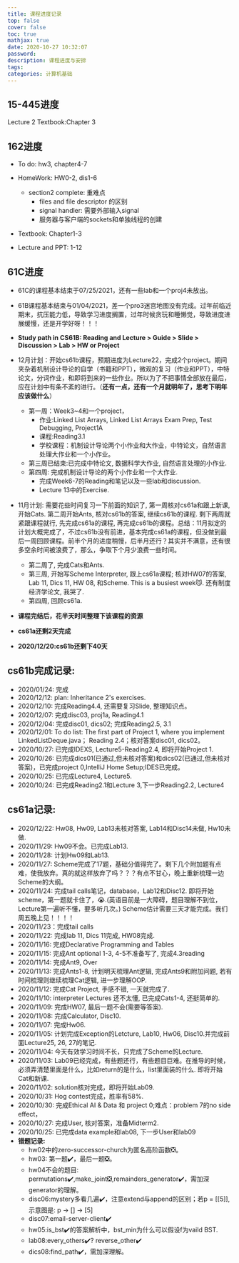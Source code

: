 ```yaml
---
title: 课程进度记录
top: false
cover: false
toc: true
mathjax: true
date: 2020-10-27 10:32:07
password: 
description: 课程进度与安排
tags:
categories: 计算机基础
---
```


## **15-445进度**

Lecture 2
Textbook:Chapter 3

## **162进度**

- To do: hw3, chapter4-7

- HomeWork: HW0-2, dis1-6
  - section2 complete: 重难点
    - files and file descriptor 的区别
    - signal handler: 需要外部输入signal
    - 服务器与客户端的sockets和单独线程的创建

- Textbook: Chapter1-3
- Lecture and PPT: 1-12
<!-- more -->

## **61C进度**

- 61C的课程基本结束于07/25/2021，还有一些lab和一个proj4未放出。

- 61B课程基本结束与01/04/2021，差一个pro3迷宫地图没有完成。过年前临近期末，抗压能力低，导致学习进度搁置，过年时候贪玩和睡懒觉，导致进度进展缓慢，还是开学好呀！！！

- **Study path in CS61B: Reading and Lecture > Guide > Slide > Discussion > Lab > HW or Project**
- 12月计划：开始cs61b课程，预期进度为Lecture22，完成2个project。期间夹杂着机制设计导论的自学（书籍和PPT），微观的复习（作业和PPT），中特论文，分词作业，和即将到来的一些作业。所以为了不把事情全部放在最后，应在计划中有条不紊的进行。（**还有一点，还有一个月就明年了，思考下明年应该做什么**）
  - 第一周：Week3~4和一个project，
    - 作业:Linked List Arrays, Linked List Arrays Exam Prep, Test Debugging, Project1A
    - 课程:Reading3.1
    - 学校课程：机制设计导论两个小作业和大作业，中特论文，自然语言处理大作业和一个小作业。
  - 第三周已结束:已完成中特论文, 数据科学大作业, 自然语言处理的小作业.
  - 第四周: 完成机制设计导论的两个小作业和一个大作业.
    - 完成Week6-7的Reading和笔记以及一些lab和discussion.
    - Lecture 13中的Exercise.

- 11月计划: 需要花些时间复习一下前面的知识了, 第一周核对cs61a和跟上新课, 开始Cats. 第二周开始Ants, 核对cs61b的答案, 继续cs61b的课程. 剩下两周就紧跟课程就行, 先完成cs61a的课程, 再完成cs61b的课程。总结：11月拟定的计划大概完成了，不过cs61b没有前进，基本完成cs61a的课程，但没做到最后一周回顾课程。前半个月的进度稍慢，后半月还行？其实并不满意，还有很多空余时间被浪费了，那么，争取下个月少浪费一些时间。
  - 第二周了, 完成Cats和Ants.
  - 第三周, 开始写Scheme Interpreter, 跟上cs61a课程; 核对HW07的答案, Lab 11, Dics 11, HW 08, 和Scheme. This is a busiest week😼️. 还有制度经济学论文, 我哭了.
  - 第四周, 回顾cs61a.
- **课程完结后，花半天时间整理下该课程的资源**
- **cs61a还剩2天完成**
- **2020/12/20:cs61b还剩下40天**

## **cs61b完成记录:**

- 2020/01/24: 完成
- 2020/12/12: plan: Inheritance 2's exercises.
- 2020/12/10: 完成Reading4.4, 还需要复习Slide, 整理知识点。
- 2020/12/07: 完成disc03, proj1a, Reading4.1
- 2020/12/04: 完成disc01, dics02; 完成Reading2.5, 3.1
- 2020/12/01: To do list: The first part of Project 1, where you implement LinkedListDeque.java； Reading 2.4；核对答案disc01, dics02。
- 2020/10/27: 已完成IDEXS, Lecture5-Reading2.4, 即将开始Project 1.
- 2020/10/26: 已完成dics01(已通过,但未核对答案)和dics02(已通过,但未核对答案)，已完成project 0,IntelliJ Home Setup;IDES已完成。
- 2020/10/25: 已完成Lecture4, Lecture5.
- 2020/10/24: 已完成Reading2.1和Lecture 3,下一步Reading2.2, Lecture4

## **cs61a记录:**

- 2020/12/22: Hw08, Hw09, Lab13未核对答案, Lab14和Disc14未做, Hw10未做.
- 2020/11/29: Hw09不会。已完成Lab13.
- 2020/11/28: 计划Hw09和Lab13.
- 2020/11/27: Scheme完成了17题，基础分值得完了。剩下几个附加题有点难，使我放弃。真的就这样放弃了吗？？？有点不甘心，晚上重新梳理一边Scheme的大纲。
- 2020/11/24: 完成tail calls笔记，database，Lab12和Disc12. 即将开始scheme，第一题就卡住了，😭️.(英语目前是一大障碍，题目理解不到位，Lecture第一遍听不懂，要多听几次。) Scheme估计需要三天才能完成。我们周五晚上见！！！！
- 2020/11/23：完成tail calls
- 2020/11/22: 完成lab 11, Dics 11完成, HW08完成.
- 2020/11/16: 完成Declarative Programming and Tables
- 2020/11/15: 完成Ant optional 1-3, 4-5不准备写了, 完成4.3reading
- 2020/11/14: 完成Ant9, Over
- 2020/11/13: 完成Ants1-8, 计划明天梳理Ant逻辑, 完成Ants9和附加问题, 若有时间梳理则继续梳理Cat逻辑, 进一步理解OOP.
- 2020/11/12: 完成Cat Project, 手感不错, 一天就完成了.
- 2020/11/10: interpreter Lectures 还不太懂, 已完成Cats1-4, 还挺简单的.
- 2020/11/09: 完成HW07, 最后一题不会(需要等答案).
- 2020/11/08: 完成Calculator, Disc10.
- 2020/11/07: 完成Hw06.
- 2020/11/05: 计划完成Exception的Letcture, Lab10, Hw06, Disc10.并完成前面Lecture25, 26, 27的笔记.
- 2020/11/04: 今天有效学习时间不长，只完成了Scheme的Lecture.
- 2020/11/03: Lab09已经完成，有些题还行，有些题目巨难。在推导的时候，必须弄清楚里面是什么，比如return的是什么，list里面装的什么. 即将开始Cat和新课.
- 2020/11/02: solution核对完成，即将开始Lab09.
- 2020/10/31: Hog contest完成，胜率有58%.
- 2020/10/30: 完成Ethical AI & Data 和 project 0;难点：problem 7的no side effect，
- 2020/10/27: 完成User, 核对答案，准备Midterm2.
- 2020/10/25: 已完成data example和lab08, 下一步User和lab09
- **错题记录:**
  - hw02中的zero-successor-church为匿名高阶函数❎️。
  - hw03: 第一题✔️️，最后一题❎️。
  - hw04不会的题目: permutations✔️️,make_joint❎️,remainders_generator✔️️，需加深generator的理解。
  - disc06:mystery多看几遍✔️️，注意extend与append的区别；若p = [[5]],示意图是: p -> [] -> [5]
  - disc07:email-server-client✔️️
  - hw05:is_bst✔️️的答案解析中，bst_min为什么可以假设f为vaild BST.
  - lab08:every_others✔️️? reverse_other✔️️
  - dics08:find_path✔️️，需加深理解。
